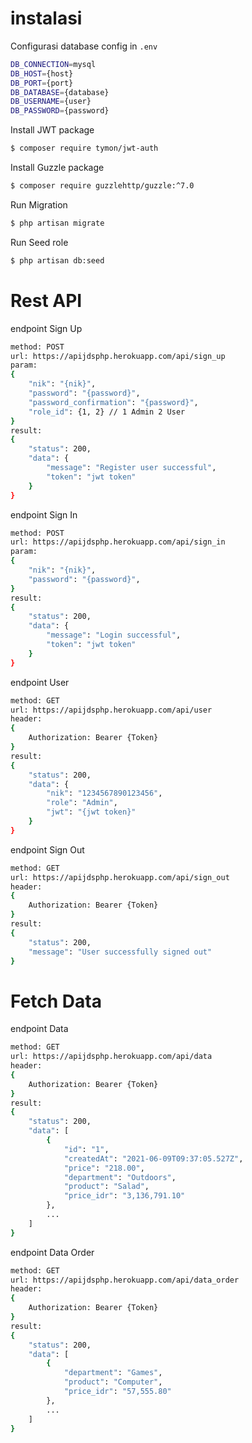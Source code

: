 # instalasi

Configurasi database config in `.env`
```sh
DB_CONNECTION=mysql
DB_HOST={host}
DB_PORT={port}
DB_DATABASE={database}
DB_USERNAME={user}
DB_PASSWORD={password}
```

Install JWT package
```sh
$ composer require tymon/jwt-auth
```

Install Guzzle package
```sh
$ composer require guzzlehttp/guzzle:^7.0
```

Run Migration
```sh
$ php artisan migrate
```

Run Seed role
```sh
$ php artisan db:seed
```

# Rest API

endpoint Sign Up
```sh
method: POST
url: https://apijdsphp.herokuapp.com/api/sign_up
param:
{
    "nik": "{nik}",
    "password": "{password}",
    "password_confirmation": "{password}",
    "role_id": {1, 2} // 1 Admin 2 User
}
result:
{
    "status": 200,
    "data": {
        "message": "Register user successful",
        "token": "jwt token"
    }
}
```

endpoint Sign In
```sh
method: POST
url: https://apijdsphp.herokuapp.com/api/sign_in
param:
{
    "nik": "{nik}",
    "password": "{password}",
}
result:
{
    "status": 200,
    "data": {
        "message": "Login successful",
        "token": "jwt token"
    }
}
```

endpoint User
```sh
method: GET 
url: https://apijdsphp.herokuapp.com/api/user
header: 
{
    Authorization: Bearer {Token}
}
result:
{
    "status": 200,
    "data": {
        "nik": "1234567890123456",
        "role": "Admin",
        "jwt": "{jwt token}"
    }
}
```

endpoint Sign Out
```sh
method: GET
url: https://apijdsphp.herokuapp.com/api/sign_out
header: 
{
    Authorization: Bearer {Token}
}
result:
{
    "status": 200,
    "message": "User successfully signed out"
}
```

# Fetch Data

endpoint Data
```sh
method: GET
url: https://apijdsphp.herokuapp.com/api/data
header: 
{
    Authorization: Bearer {Token}
}
result:
{
    "status": 200,
    "data": [
        {
            "id": "1",
            "createdAt": "2021-06-09T09:37:05.527Z",
            "price": "218.00",
            "department": "Outdoors",
            "product": "Salad",
            "price_idr": "3,136,791.10"
        },
        ...
    ]
}
```

endpoint Data Order
```sh
method: GET
url: https://apijdsphp.herokuapp.com/api/data_order
header: 
{
    Authorization: Bearer {Token}
}
result:
{
    "status": 200,
    "data": [
        {
            "department": "Games",
            "product": "Computer",
            "price_idr": "57,555.80"
        },
        ...
    ]
}
```